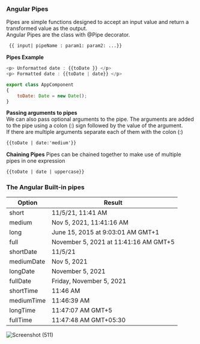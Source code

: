 ### Angular Pipes
Pipes are simple functions designed to accept an input value and return a transformed value as the output.     
Angular Pipes are the class with @Pipe decorator.
```html
 {{ input| pipeName : param1: param2: ...}}
```

__Pipes Example__    
```javascript 
<p> Unformatted date : {{toDate }} </p>
<p> Formatted date : {{toDate | date}} </p>

export class AppComponent 
{  
    toDate: Date = new Date(); 
}
```

__Passing arguments to pipes__     
We can also pass optional arguments to the pipe. The arguments are added to the pipe using a colon (:) sign followed by the value of the argument.     
If there are multiple arguments separate each of them with the colon (:)
```html 
{{toDate | date:'medium'}}
```

__Chaining Pipes__
Pipes can be chained together to make use of multiple pipes in one expression
```html 
{{toDate | date | uppercase}}
```

### The Angular Built-in pipes


| Option |   Result|
|----       |---------------|
|  short    |11/5/21, 11:41 AM     |
|  medium    |Nov 5, 2021, 11:41:16 AM     |
|  long    |  June 15, 2015 at 9:03:01 AM GMT+1    |
|  full    |  November 5, 2021 at 11:41:16 AM GMT+5    |
|  shortDate    |11/5/21     |
|  mediumDate    |Nov 5, 2021   |
|  longDate    |  November 5, 2021   |
|  fullDate    |  Friday, November 5, 2021    |
|  shortTime    |11:46 AM   |
|  mediumTime    |11:46:39 AM  |
|  longTime    |  11:47:07 AM GMT+5   |
|  fullTime    |  11:47:48 AM GMT+05:30    |


![Screenshot (511)](https://user-images.githubusercontent.com/29747486/155829202-a2089d70-fb64-4562-ba33-200242f8c18f.png)



